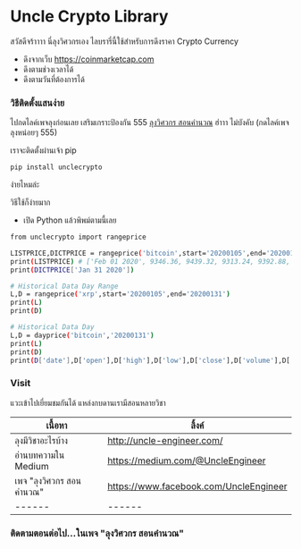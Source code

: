 # Uncle Crypto Library

สวัสดีจร้าาาา นี่ลุงวิศวกรเอง ไลบรารี่นี้ใช้สำหรับการดึงราคา Crypto Currency


  - ดึงจากเว็บ https://coinmarketcap.com 
  - ดึงตามช่วงเวลาได้
  - ดึงตามวันที่ต้องการได้


### วิธีติดตั้งแสนง่าย

ไปกดไลค์เพจลุงก่อนเลย เสริมเกราะป้องกัน 555 [ลุงวิศวกร สอนคำนวณ](https://www.facebook.com/UncleEngineer)  ฮ่าาา ไม่บังคับ (กดไลค์เพจลุงหน่อยๆ 555)

เราจะติดตั้งผ่านเจ้า pip

```sh
pip install unclecrypto
```

ง่ายไหมล่ะ

วิธีใช้ก็ง่ายมาก
- เปิด Python แล้วพิพม์ตามนี้เลย

```sh
from unclecrypto import rangeprice

LISTPRICE,DICTPRICE = rangeprice('bitcoin',start='20200105',end='20200131')
print(LISTPRICE) # ['Feb 01 2020', 9346.36, 9439.32, 9313.24, 9392.88, 25922656496, 170900662180]
print(DICTPRICE['Jan 31 2020'])

# Historical Data Day Range
L,D = rangeprice('xrp',start='20200105',end='20200131')
print(L)
print(D)

# Historical Data Day
L,D = dayprice('bitcoin','20200131')
print(L)
print(D)
print(D['date'],D['open'],D['high'],D['low'],D['close'],D['volume'],D['marketcap'])

```

### Visit

แวะเข้าไปเยี่ยมชมกันได้ แหล่งกบดานเรามีสอนหลายวิชา

| เนื้อหา | ลิ้งค์ |
| ------ | ------ |
| ลุงมีวิชาอะไรบ้าง |http://uncle-engineer.com/ |
| อ่านบทความใน Medium  | https://medium.com/@UncleEngineer |
| เพจ "ลุงวิศวกร สอนคำนวณ"  | https://www.facebook.com/UncleEngineer |
| ------ | ------ |

### ติดตามตอนต่อไป...ในเพจ "ลุงวิศวกร สอนคำนวณ"
